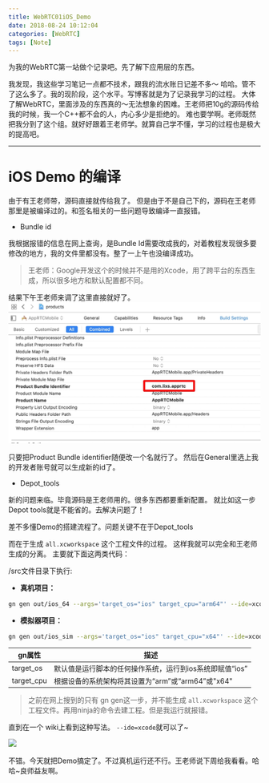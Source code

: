 ```yaml
---
title: WebRTC01iOS_Demo
date: 2018-08-24 10:12:04
categories: [WebRTC]
tags: [Note]
---
```


为我的WebRTC第一站做个记录吧。先了解下应用层的东西。

<!---more--->

我发现，我这些学习笔记一点都不技术，跟我的流水账日记差不多～
哈哈。管不了这么多了。我的现阶段，这个水平。写博客就是为了记录我学习的过程。
大体了解WebRTC，里面涉及的东西真的～无法想象的困难。王老师把10g的源码传给我的时候，我一个C++都不会的人，内心多少是拒绝的。
难也要学啊。老师既然把我分到了这个组。就好好跟着王老师学。就算自己学不懂，学习的过程也是极大的提高吧。

---

# iOS Demo 的编译

由于有王老师带，源码直接就传给我了。
但是由于不是自己下的，源码在王老师那里是被编译过的。和签名相关的一些问题导致编译一直报错。

- Bundle id

我根据报错的信息在网上查询，是Bundle Id需要改成我的，对着教程发现很多要修改的地方，我的文件里都没有。整了一上午也没编译成功。
> 王老师：Google开发这个的时候并不是用的Xcode，用了跨平台的东西生成，所以很多地方和默认配置都不同。

结果下午王老师来调了这里直接就好了。
![](../../images/15350928074365.jpg)


 只要把Product Bundle identifier随便改一个名就行了。
 然后在General里选上我的开发者账号就可以生成新的id了。

 - Depot_tools

新的问题来临。毕竟源码是王老师用的。很多东西都要重新配置。
就比如这一步Depot tools就是不能省的。去解决问题了！

差不多懂Demo的搭建流程了。问题关键不在于Depot_tools

而在于生成 `all.xcworkspace` 这个工程文件的过程。
这样我就可以完全和王老师生成的分离。
主要就下面这两类代码：

/src文件目录下执行:

* **真机项目：**

```sh
gn gen out/ios_64 --args='target_os="ios" target_cpu="arm64"' --ide=xcode
```
* **模拟器项目：**

```sh
gn gen out/ios_sim --args='target_os="ios" target_cpu="x64"' --ide=xcode
```

gn属性 | 描述
--------- | -------------
target_os | 默认值是运行脚本的任何操作系统，运行到ios系统即赋值“ios”
target_cpu| 根据设备的系统架构将其设置为“arm”或“arm64”或"x64"


> 之前在网上搜到的只有 gn gen这一步，并不能生成  `all.xcworkspace` 这个工程文件。再用ninja的命令去建工程。但是我运行就报错。

直到在一个 wiki上看到这种写法。 `--ide=xcode`就可以了~

![](http://p66eruxmw.bkt.clouddn.com/15351011667225.jpg)


不错。今天就把Demo搞定了。不过真机运行还不行。王老师说下周给我看看。哈哈~良师益友啊。

